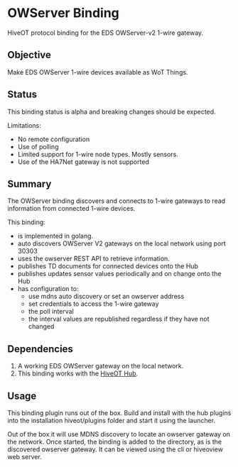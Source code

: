 # OWServer Binding

HiveOT protocol binding for the EDS OWServer-v2 1-wire gateway.


## Objective

Make EDS OWServer 1-wire devices available as WoT Things.

## Status

This binding status is alpha and breaking changes should be expected.

Limitations:
* No remote configuration
* Use of polling
* Limited support for 1-wire node types. Mostly sensors.
* Use of the HA7Net gateway is not supported

## Summary

The OWServer binding discovers and connects to 1-wire gateways to read information from connected 1-wire devices. 

This binding:
* is implemented in golang.
* auto discovers OWServer V2 gateways on the local network using port 30303
* uses the owserver REST API to retrieve information.
* publishes TD documents for connected devices onto the Hub
* publishes updates sensor values periodically and on change onto the Hub
* has configuration to:
  * use mdns auto discovery or set an owserver address
  * set credentials to access the 1-wire gateway
  * the poll interval 
  * the interval values are republished regardless if they have not changed


## Dependencies

1. A working EDS OWServer gateway on the local network. 
2. This binding works with the [HiveOT Hub](https://github.com/hiveot/hub).


## Usage

This binding plugin runs out of the box. Build and install with the hub plugins into the installation hiveot/plugins folder and start it using the launcher.

Out of the box it will use MDNS discovery to locate an owserver gateway on the network. Once started, the binding is added to the directory, as is the discovered owserver gateway. It can be viewed using the cli or hiveoview web server.
